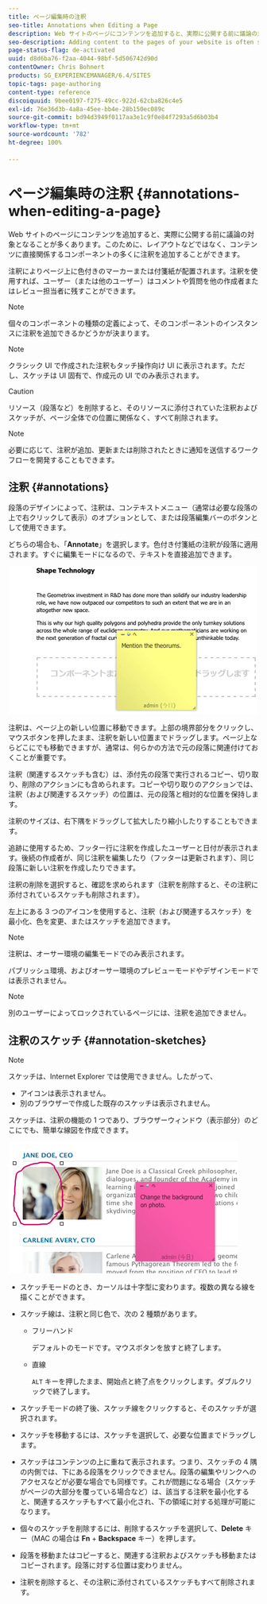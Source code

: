 ```yaml
---
title: ページ編集時の注釈
seo-title: Annotations when Editing a Page
description: Web サイトのページにコンテンツを追加すると、実際に公開する前に議論の対象となることが多くあります。このために、コンテンツに直接関係するコンポーネントの多くに注釈を追加することができます。
seo-description: Adding content to the pages of your website is often subject to discussions prior to it actually being published. To aid this, many components directly related to content allow you to add an annotation.
page-status-flag: de-activated
uuid: d8d6ba76-f2aa-4044-98bf-5d506742d90d
contentOwner: Chris Bohnert
products: SG_EXPERIENCEMANAGER/6.4/SITES
topic-tags: page-authoring
content-type: reference
discoiquuid: 9bee0197-f275-49cc-922d-62cba826c4e5
exl-id: 76e36d3b-4a8a-45ee-bb4e-28b150ec089c
source-git-commit: bd94d3949f0117aa3e1c9f0e84f7293a5d6b03b4
workflow-type: tm+mt
source-wordcount: '782'
ht-degree: 100%

---
```


# ページ編集時の注釈 {#annotations-when-editing-a-page}

Web サイトのページにコンテンツを追加すると、実際に公開する前に議論の対象となることが多くあります。このために、レイアウトなどではなく、コンテンツに直接関係するコンポーネントの多くに注釈を追加することができます。

注釈によりページ上に色付きのマーカーまたは付箋紙が配置されます。注釈を使用すれば、ユーザー（または他のユーザー）はコメントや質問を他の作成者またはレビュー担当者に残すことができます。

>[!NOTE]
>
>個々のコンポーネントの種類の定義によって、そのコンポーネントのインスタンスに注釈を追加できるかどうかが決まります。

>[!NOTE]
>
>クラシック UI で作成された注釈もタッチ操作向け UI に表示されます。ただし、スケッチは UI 固有で、作成元の UI でのみ表示されます。

>[!CAUTION]
>
>リソース（段落など）を削除すると、そのリソースに添付されていた注釈およびスケッチが、ページ全体での位置に関係なく、すべて削除されます。

>[!NOTE]
>
>必要に応じて、注釈が追加、更新または削除されたときに通知を送信するワークフローを開発することもできます。

## 注釈 {#annotations}

段落のデザインによって、注釈は、コンテキストメニュー（通常は必要な段落の上で右クリックして表示）のオプションとして、または段落編集バーのボタンとして使用できます。

どちらの場合も、「**Annotate**」を選択します。色付き付箋紙の注釈が段落に適用されます。すぐに編集モードになるので、テキストを直接追加できます。

![chlimage_1-137](assets/chlimage_1-137.png)

注釈は、ページ上の新しい位置に移動できます。上部の境界部分をクリックし、マウスボタンを押したまま、注釈を新しい位置までドラッグします。ページ上ならどこにでも移動できますが、通常は、何らかの方法で元の段落に関連付けておくことが重要です。

注釈（関連するスケッチも含む）は、添付先の段落で実行されるコピー、切り取り、削除のアクションにも含められます。コピーや切り取りのアクションでは、注釈（および関連するスケッチ）の位置は、元の段落と相対的な位置を保持します。

注釈のサイズは、右下隅をドラッグして拡大したり縮小したりすることもできます。

追跡に使用するため、フッター行に注釈を作成したユーザーと日付が表示されます。後続の作成者が、同じ注釈を編集したり（フッターは更新されます）、同じ段落に新しい注釈を作成したりできます。

注釈の削除を選択すると、確認を求められます（注釈を削除すると、その注釈に添付されているスケッチも削除されます）。

左上にある 3 つのアイコンを使用すると、注釈（および関連するスケッチ）を最小化、色を変更、またはスケッチを追加できます。

>[!NOTE]
>
>注釈は、オーサー環境の編集モードでのみ表示されます。
>
>パブリッシュ環境、およびオーサー環境のプレビューモードやデザインモードでは表示されません。

>[!NOTE]
>
>別のユーザーによってロックされているページには、注釈を追加できません。


## 注釈のスケッチ {#annotation-sketches}

>[!NOTE]
>
>スケッチは、Internet Explorer では使用できません。したがって、
>
>* アイコンは表示されません。
>* 別のブラウザーで作成した既存のスケッチは表示されません。
>


スケッチは、注釈の機能の 1 つであり、ブラウザーウィンドウ（表示部分）のどこにでも、簡単な線図を作成できます。

![chlimage_1-138](assets/chlimage_1-138.png)

* スケッチモードのとき、カーソルは十字型に変わります。複数の異なる線を描くことができます。
* スケッチ線は、注釈と同じ色で、次の 2 種類があります。

   * フリーハンド

      デフォルトのモードです。マウスボタンを放すと終了します。

   * 直線

      `ALT` キーを押したまま、開始点と終了点をクリックします。ダブルクリックで終了します。

* スケッチモードの終了後、スケッチ線をクリックすると、そのスケッチが選択されます。
* スケッチを移動するには、スケッチを選択して、必要な位置までドラッグします。
* スケッチはコンテンツの上に重ねて表示されます。つまり、スケッチの 4 隅の内側では、下にある段落をクリックできません。段落の編集やリンクへのアクセスなどが必要な場合でも同様です。これが問題になる場合（スケッチがページの大部分を覆っている場合など）は、該当する注釈を最小化すると、関連するスケッチもすべて最小化され、下の領域に対する処理が可能になります。
* 個々のスケッチを削除するには、削除するスケッチを選択して、**Delete** キー（MAC の場合は **Fn** + **Backspace** キー）を押します。

* 段落を移動またはコピーすると、関連する注釈およびスケッチも移動またはコピーされます。段落に対する位置は変わりません。
* 注釈を削除すると、その注釈に添付されているスケッチもすべて削除されます。

